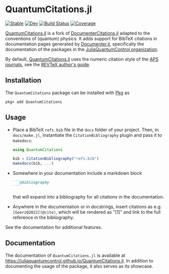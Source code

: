 # QuantumCitations.jl

[![Stable](https://img.shields.io/badge/docs-stable-blue.svg)](https://juliaquantumcontrol.github.io/QuantumCitations.jl/)
[![Dev](https://img.shields.io/badge/docs-dev-blue.svg)](https://juliaquantumcontrol.github.io/QuantumCitations.jl/dev)
[![Build Status](https://github.com/JuliaQuantumControl/QuantumCitations.jl/workflows/CI/badge.svg)](https://github.com/JuliaQuantumControl/QuantumCitations.jl/actions)
[![Coverage](https://codecov.io/gh/JuliaQuantumControl/QuantumCitations.jl/branch/master/graph/badge.svg)](https://codecov.io/gh/JuliaQuantumControl/QuantumCitations.jl)


[QuantumCitations.jl](https://github.com/JuliaQuantumControl/QuantumCitations.jl#quantumcitationsjl) is a fork of [DocumenterCitations.jl](https://github.com/ali-ramadhan/DocumenterCitations.jl) adapted to the conventions of (quantum) physics. It adds support for BibTeX citations in documentation pages generated by [Documenter.jl](https://github.com/JuliaDocs/Documenter.jl), specifically the documentation of the packages in the [JuliaQuantumControl organization](https://github.com/JuliaQuantumControl).

By default, [QuantumCitations.jl](https://github.com/JuliaQuantumControl/QuantumCitations.jl#quantumcitationsjl) uses the numeric citation style of the [APS journals](https://journals.aps.org), see the [REVTeX author's guide](https://www.ctan.org/tex-archive/macros/latex/contrib/revtex/auguide).


## Installation

The `QuantumCitations` package can be installed with [Pkg](https://pkgdocs.julialang.org/v1/) as

~~~
pkg> add QuantumCitations
~~~

## Usage

*   Place a BibTeX `refs.bib` file in the `docs` folder of your project.  Then, in `docs/make.jl`, instantiate the `CitationBibliography` plugin and pass it to `makedocs`:

    ```julia
    using QuantumCitations

    bib = CitationBibliography("refs.bib")
    makedocs(bib, ...)
    ```

*   Somewhere in your documentation include a markdown block

    ~~~markdown
    ```@bibliography
    ```
    ~~~

    that will expand into a bibliography for all citations in the documentation.

*   Anywhere in the documentation or in docstrings, insert citations as e.g. `[GoerzQ2022](@cite)`, which will be rendered as "[1]" and link to the full reference in the bibliography.

See the documentation for additional features.

## Documentation

The documentation of `QuantumCitations.jl` is available at <https://juliaquantumcontrol.github.io/QuantumCitations.jl>. In addition to documenting the usage of the package, it also serves as its showcase.

